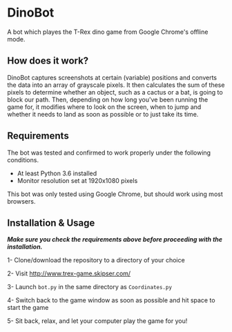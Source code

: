 # DinoBot
A bot which playes the T-Rex dino game from Google Chrome's offline mode.


## How does it work?
DinoBot captures screenshots at certain (variable) positions and converts the data into an array of grayscale pixels. It then
calculates the sum of these pixels to determine whether an object, such as a cactus or a bat, is going to block our path. Then, 
depending on how long you've been running the game for, it modifies where to look on the screen, when to jump and whether it needs 
to land as soon as possible or to just take its time.


## Requirements
The bot was tested and confirmed to work properly under the following conditions.
* At least Python 3.6 installed
* Monitor resolution set at 1920x1080 pixels

This bot was only tested using Google Chrome, but should work using most browsers.


## Installation & Usage
***Make sure you check the requirements above before proceeding with the installation.***

1- Clone/download the repository to a directory of your choice

2- Visit http://www.trex-game.skipser.com/ 

3- Launch `bot.py` in the same directory as `Coordinates.py`

4- Switch back to the game window as soon as possible and hit space to start the game

5- Sit back, relax, and let your computer play the game for you!

